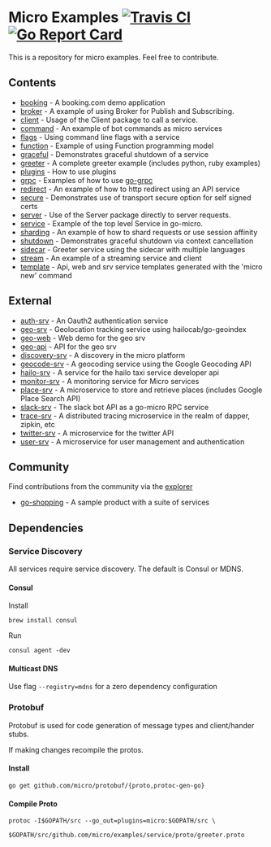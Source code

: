 # Micro Examples  [![Travis CI](https://travis-ci.org/micro/examples.svg?branch=master)](https://travis-ci.org/micro/examples) [![Go Report Card](https://goreportcard.com/badge/micro/examples)](https://goreportcard.com/report/github.com/micro/examples)

This is a repository for micro examples. Feel free to contribute.

## Contents

- [booking](booking) - A booking.com demo application
- [broker](broker) - A example of using Broker for Publish and Subscribing.
- [client](client) - Usage of the Client package to call a service.
- [command](command) - An example of bot commands as micro services
- [flags](flags) - Using command line flags with a service
- [function](function) - Example of using Function programming model
- [graceful](graceful) - Demonstrates graceful shutdown of a service
- [greeter](greeter) - A complete greeter example (includes python, ruby examples)
- [plugins](plugins) - How to use plugins
- [grpc](grpc) - Examples of how to use [go-grpc](https://github.com/micro/go-grpc)
- [redirect](redirect) - An example of how to http redirect using an API service
- [secure](secure) - Demonstrates use of transport secure option for self signed certs
- [server](server) - Use of the Server package directly to server requests.
- [service](service) - Example of the top level Service in go-micro.
- [sharding](sharding) - An example of how to shard requests or use session affinity
- [shutdown](shutdown) - Demonstrates graceful shutdown via context cancellation
- [sidecar](sidecar) - Greeter service using the sidecar with multiple languages
- [stream](stream) - An example of a streaming service and client
- [template](template) - Api, web and srv service templates generated with the 'micro new' command

## External

- [auth-srv](https://github.com/micro/auth-srv) - An Oauth2 authentication service
- [geo-srv](https://github.com/micro/geo-srv) - Geolocation tracking service using hailocab/go-geoindex
- [geo-web](https://github.com/micro/geo-web) - Web demo for the geo srv
- [geo-api](https://github.com/micro/geo-api) - API for the geo srv
- [discovery-srv](https://github.com/micro/discovery-srv) - A discovery in the micro platform
- [geocode-srv](https://github.com/micro/geocode-srv) - A geocoding service using the Google Geocoding API
- [hailo-srv](https://github.com/micro/hailo-srv) - A service for the hailo taxi service developer api
- [monitor-srv](https://github.com/micro/monitor-srv) - A monitoring service for Micro services
- [place-srv](https://github.com/micro/place-srv) - A microservice to store and retrieve places (includes Google Place Search API)
- [slack-srv](https://github.com/micro/slack-srv) - The slack bot API as a go-micro RPC service
- [trace-srv](https://github.com/micro/trace-srv) - A distributed tracing microservice in the realm of dapper, zipkin, etc
- [twitter-srv](https://github.com/micro/twitter-srv) - A microservice for the twitter API
- [user-srv](https://github.com/micro/user-srv)	- A microservice for user management and authentication

## Community

Find contributions from the community via the [explorer](https://micro.mu/explore/)

- [go-shopping](https://github.com/autodidaddict/go-shopping) - A sample product with a suite of services

## Dependencies

### Service Discovery

All services require service discovery. The default is Consul or MDNS.

#### Consul

Install
```
brew install consul
```

Run
```
consul agent -dev
```

#### Multicast DNS

Use flag `--registry=mdns` for a zero dependency configuration

### Protobuf

Protobuf is used for code generation of message types and client/hander stubs.

If making changes recompile the protos.

#### Install
```shell
go get github.com/micro/protobuf/{proto,protoc-gen-go}
```

#### Compile Proto

```shell
protoc -I$GOPATH/src --go_out=plugins=micro:$GOPATH/src \
        $GOPATH/src/github.com/micro/examples/service/proto/greeter.proto
```

